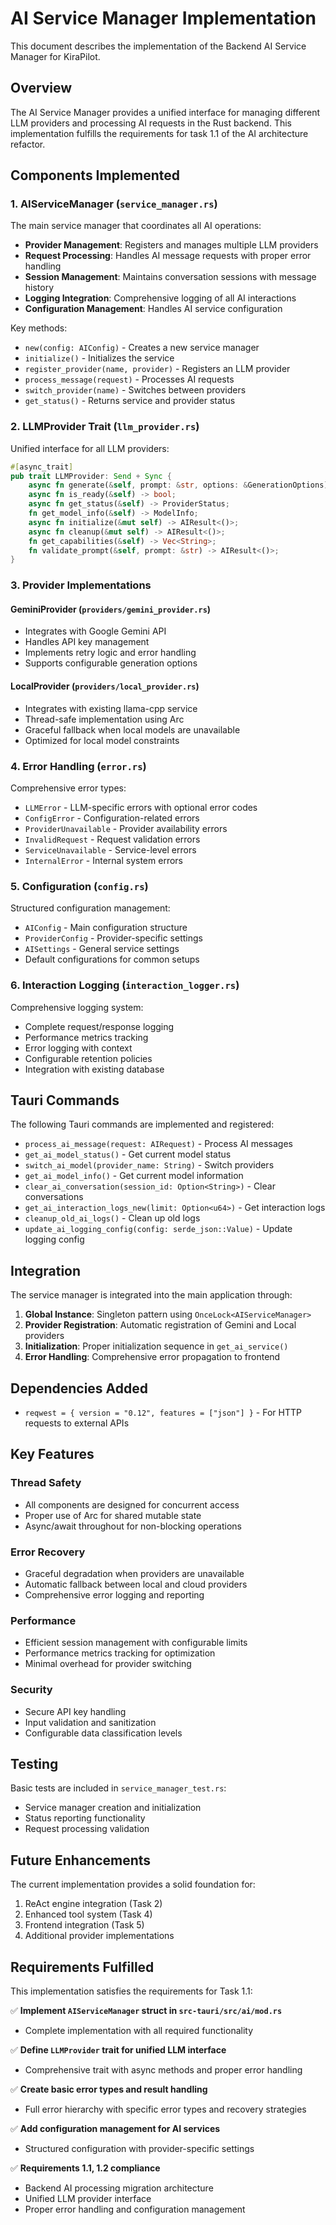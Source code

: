 # AI Service Manager Implementation

This document describes the implementation of the Backend AI Service Manager for KiraPilot.

## Overview

The AI Service Manager provides a unified interface for managing different LLM providers and processing AI requests in the Rust backend. This implementation fulfills the requirements for task 1.1 of the AI architecture refactor.

## Components Implemented

### 1. AIServiceManager (`service_manager.rs`)

The main service manager that coordinates all AI operations:

- **Provider Management**: Registers and manages multiple LLM providers
- **Request Processing**: Handles AI message requests with proper error handling
- **Session Management**: Maintains conversation sessions with message history
- **Logging Integration**: Comprehensive logging of all AI interactions
- **Configuration Management**: Handles AI service configuration

Key methods:

- `new(config: AIConfig)` - Creates a new service manager
- `initialize()` - Initializes the service
- `register_provider(name, provider)` - Registers an LLM provider
- `process_message(request)` - Processes AI requests
- `switch_provider(name)` - Switches between providers
- `get_status()` - Returns service and provider status

### 2. LLMProvider Trait (`llm_provider.rs`)

Unified interface for all LLM providers:

```rust
#[async_trait]
pub trait LLMProvider: Send + Sync {
    async fn generate(&self, prompt: &str, options: &GenerationOptions) -> AIResult<String>;
    async fn is_ready(&self) -> bool;
    async fn get_status(&self) -> ProviderStatus;
    fn get_model_info(&self) -> ModelInfo;
    async fn initialize(&mut self) -> AIResult<()>;
    async fn cleanup(&mut self) -> AIResult<()>;
    fn get_capabilities(&self) -> Vec<String>;
    fn validate_prompt(&self, prompt: &str) -> AIResult<()>;
}
```

### 3. Provider Implementations

#### GeminiProvider (`providers/gemini_provider.rs`)

- Integrates with Google Gemini API
- Handles API key management
- Implements retry logic and error handling
- Supports configurable generation options

#### LocalProvider (`providers/local_provider.rs`)

- Integrates with existing llama-cpp service
- Thread-safe implementation using Arc<Mutex>
- Graceful fallback when local models are unavailable
- Optimized for local model constraints

### 4. Error Handling (`error.rs`)

Comprehensive error types:

- `LLMError` - LLM-specific errors with optional error codes
- `ConfigError` - Configuration-related errors
- `ProviderUnavailable` - Provider availability errors
- `InvalidRequest` - Request validation errors
- `ServiceUnavailable` - Service-level errors
- `InternalError` - Internal system errors

### 5. Configuration (`config.rs`)

Structured configuration management:

- `AIConfig` - Main configuration structure
- `ProviderConfig` - Provider-specific settings
- `AISettings` - General service settings
- Default configurations for common setups

### 6. Interaction Logging (`interaction_logger.rs`)

Comprehensive logging system:

- Complete request/response logging
- Performance metrics tracking
- Error logging with context
- Configurable retention policies
- Integration with existing database

## Tauri Commands

The following Tauri commands are implemented and registered:

- `process_ai_message(request: AIRequest)` - Process AI messages
- `get_ai_model_status()` - Get current model status
- `switch_ai_model(provider_name: String)` - Switch providers
- `get_ai_model_info()` - Get current model information
- `clear_ai_conversation(session_id: Option<String>)` - Clear conversations
- `get_ai_interaction_logs_new(limit: Option<u64>)` - Get interaction logs
- `cleanup_old_ai_logs()` - Clean up old logs
- `update_ai_logging_config(config: serde_json::Value)` - Update logging config

## Integration

The service manager is integrated into the main application through:

1. **Global Instance**: Singleton pattern using `OnceLock<AIServiceManager>`
2. **Provider Registration**: Automatic registration of Gemini and Local providers
3. **Initialization**: Proper initialization sequence in `get_ai_service()`
4. **Error Handling**: Comprehensive error propagation to frontend

## Dependencies Added

- `reqwest = { version = "0.12", features = ["json"] }` - For HTTP requests to external APIs

## Key Features

### Thread Safety

- All components are designed for concurrent access
- Proper use of Arc<Mutex> for shared mutable state
- Async/await throughout for non-blocking operations

### Error Recovery

- Graceful degradation when providers are unavailable
- Automatic fallback between local and cloud providers
- Comprehensive error logging and reporting

### Performance

- Efficient session management with configurable limits
- Performance metrics tracking for optimization
- Minimal overhead for provider switching

### Security

- Secure API key handling
- Input validation and sanitization
- Configurable data classification levels

## Testing

Basic tests are included in `service_manager_test.rs`:

- Service manager creation and initialization
- Status reporting functionality
- Request processing validation

## Future Enhancements

The current implementation provides a solid foundation for:

1. ReAct engine integration (Task 2)
2. Enhanced tool system (Task 4)
3. Frontend integration (Task 5)
4. Additional provider implementations

## Requirements Fulfilled

This implementation satisfies the requirements for Task 1.1:

✅ **Implement `AIServiceManager` struct in `src-tauri/src/ai/mod.rs`**

- Complete implementation with all required functionality

✅ **Define `LLMProvider` trait for unified LLM interface**

- Comprehensive trait with async methods and proper error handling

✅ **Create basic error types and result handling**

- Full error hierarchy with specific error types and recovery strategies

✅ **Add configuration management for AI services**

- Structured configuration with provider-specific settings

✅ **Requirements 1.1, 1.2 compliance**

- Backend AI processing migration architecture
- Unified LLM provider interface
- Proper error handling and configuration management
